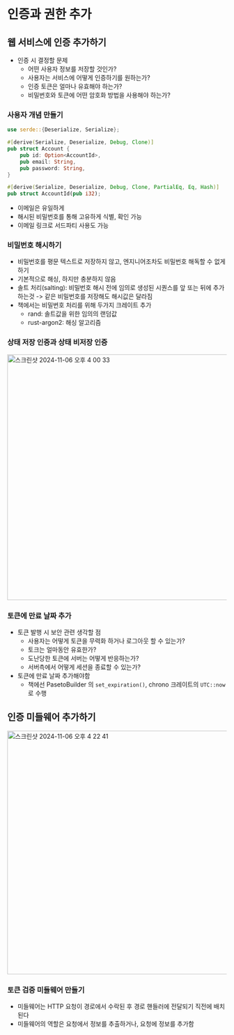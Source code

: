 # 인증과 권한 추가
## 웹 서비스에 인증 추가하기
- 인증 시 결정할 문제
  - 어떤 사용자 정보를 저장할 것인가?
  - 사용자는 서비스에 어떻게 인증하기를 원하는가?
  - 인증 토큰은 얼마나 유효해야 하는가?
  - 비밀번호와 토큰에 어떤 암호화 방법을 사용해야 하는가?
 
### 사용자 개념 만들기
```rust
use serde::{Deserialize, Serialize};

#[derive(Serialize, Deserialize, Debug, Clone)]
pub struct Account {
    pub id: Option<AccountId>,
    pub email: String,
    pub password: String,
}

#[derive(Serialize, Deserialize, Debug, Clone, PartialEq, Eq, Hash)]
pub struct AccountId(pub i32);
```
- 이메일은 유일하게
- 해시된 비밀번호를 통해 고유하게 식별, 확인 가능
- 이메일 링크로 서드파티 사용도 가능

### 비밀번호 해시하기
- 비밀번호를 평문 텍스트로 저장하지 않고, 엔지니어조차도 비밀번호 해독할 수 없게 하기
- 기본적으로 해싱, 하지만 충분하지 않음
- 솔트 처리(salting): 비밀번호 해시 전에 임의로 생성된 시퀀스를 앞 또는 뒤에 추가하는것 -> 같은 비밀번호를 저장해도 해시값은 달라짐
- 책에서는 비밀번호 처리를 위해 두가지 크레이트 추가
  - rand: 솔트값을 위한 임의의 랜덤값
  - rust-argon2: 해싱 알고리즘

### 상태 저장 인증과 상태 비저장 인증
<img width="564" alt="스크린샷 2024-11-06 오후 4 00 33" src="https://github.com/user-attachments/assets/3dfcd593-549f-41a6-8e62-859b86e1518e">

### 토큰에 만료 날짜 추가
- 토큰 발행 시 보안 관련 생각할 점
  - 사용자는 어떻게 토큰을 무력화 하거나 로그아웃 할 수 있는가?
  - 토크는 얼마동안 유효한가?
  - 도난당한 토큰에 서버는 어떻게 반응하는가?
  - 서버측에서 어떻게 세션을 종료할 수 있는가?
- 토큰에 만료 날짜 추가해야함
  - 책에선 PasetoBuilder 의 `set_expiration()`, chrono 크레이트의 `UTC::now` 로 수행
 
## 인증 미들웨어 추가하기
<img width="559" alt="스크린샷 2024-11-06 오후 4 22 41" src="https://github.com/user-attachments/assets/dfd74a9c-b585-4e5c-9c3f-e8999ce091cc">

### 토큰 검증 미들웨어 만들기
- 미들웨어는 HTTP 요청이 경로에서 수락된 후 경로 핸들러에 전달되기 직전에 배치된다
- 미들웨어의 역할은 요청에서 정보를 추출하거나, 요청에 정보를 추가함 
